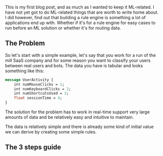 
This is my first blog post, and as much as I wanted to keep it ML-related. I have not yet got to do ML-related things that are worth to write home about.
I did however, find out that building a rule engine is something a lot of applications end up with.
Whether if it's for a rule engine for easy cases to run before an ML solution or whether it's for routing data.

## The Problem
So let's start with a simple example, let's say that you work for a run of the mill SaaS company and for some reason you want to classify your users between real users and bots.
The data you have is tabular and looks something like this:

```protobuf
message UserActivity {
	int numMouseClicks = 1;
	int numKeyboardClicks = 2;
	int numShortcutsUsed = 3;
	float sessionTime = 4;
}
```

The solution for the problem has to work in real-time support very large amounts of data and be relatively easy and intuitive to maintain.

The data is relatively simple and there is already some kind of initial value we can derive by creating some simple rules.

## The 3 steps guide 

